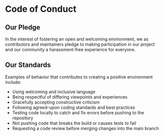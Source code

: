 # Code of Conduct

## Our Pledge

In the interest of fostering an open and welcoming environment, we as contributors and maintainers pledge to making participation in our project and our community a harassment-free experience for everyone.

## Our Standards

Examples of behavior that contributes to creating a positive environment include:

- Using welcoming and inclusive language
- Being respectful of differing viewpoints and experiences
- Gracefully accepting constructive criticism
- Following agreed-upon coding standards and best practices
- Testing code locally to catch and fix errors before pushing to the repository
- Not pushing code that breaks the build or causes tests to fail
- Requesting a code review before merging changes into the main branch
